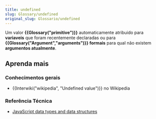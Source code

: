 ```yaml
---
title: undefined
slug: Glossary/undefined
original_slug: Glossario/undefined
---
```


Um valor **{{Glossary("primitive")}}** automaticamente atribuido para **variaveis** que foram recentemente declaradas ou para **{{Glossary("Argument","arguments")}} formais** para qual não existem **argumentos atualmente**.

## Aprenda mais

### Conhecimentos gerais

- {{Interwiki("wikipedia", "Undefined value")}} no Wikipedia

### Referência Técnica

- [JavaScript data types and data structures](/pt-BR/docs/Web/JavaScript/Data_structures)
